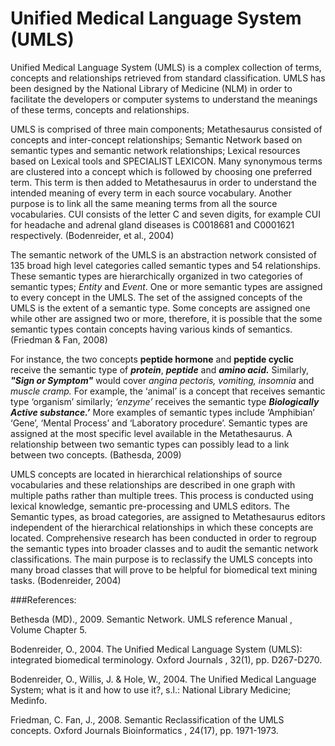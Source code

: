 
# Unified Medical Language System (UMLS)

Unified Medical Language System (UMLS) is a complex collection of terms, concepts and relationships retrieved from standard classification. UMLS has been designed by the National Library of Medicine (NLM) in order to facilitate the developers or computer systems to understand the meanings of these terms, concepts and relationships. 

UMLS is comprised of three main components; Metathesaurus consisted of concepts and inter-concept relationships; Semantic Network based on semantic types and semantic network relationships; Lexical resources based on Lexical tools and SPECIALIST LEXICON. Many synonymous terms are clustered into a concept which is followed by choosing one preferred term. This term is then added to Metathesaurus in order to understand the intended meaning of every term in each source vocabulary. Another purpose is to link all the same meaning terms from all the source vocabularies. CUI consists of the letter C and seven digits, for example CUI for headache and adrenal gland diseases is C0018681 and C0001621 respectively.  (Bodenreider, et al., 2004)

The semantic network of the UMLS is an abstraction network consisted of 135 broad high level categories called semantic types and 54 relationships. These semantic types are hierarchically organized in two categories of semantic types; *Entity* and *Event*. One or more semantic types are assigned to every concept in the UMLS. The set of the assigned concepts of the UMLS is the extent of a semantic type. Some concepts are assigned one while other are assigned two or more, therefore, it is possible that the some semantic types contain concepts having various kinds of semantics. (Friedman & Fan, 2008)

For instance, the two concepts **peptide hormone** and **peptide cyclic** receive the semantic type of **_protein_**, **_peptide_** and **_amino acid._** Similarly, **_"Sign or Symptom"_** would cover *angina pectoris, vomiting, insomnia* and *muscle cramp.* For example, the ‘animal’ is a concept that receives semantic type ‘organism’ similarly; *‘enzyme’* receives the semantic type **_Biologically Active substance.’_** More examples of semantic types include ‘Amphibian’ ‘Gene’, ‘Mental Process’ and ‘Laboratory procedure’. Semantic types are assigned at the most specific level available in the Metathesaurus. A relationship between two semantic types can possibly lead to a link between two concepts. (Bathesda, 2009)

UMLS concepts are located in hierarchical relationships of source vocabularies and these relationships are described in one graph with multiple paths rather than multiple trees. This process is conducted using lexical knowledge, semantic pre-processing and UMLS editors. The Semantic types, as broad categories, are assigned to Metathesaurus editors independent of the hierarchical relationships in which these concepts are located. Comprehensive research has been conducted in order to regroup the semantic types into broader classes and to audit the semantic network classifications. The main purpose is to reclassify the UMLS concepts into many broad classes that will prove to be helpful for biomedical text mining tasks. (Bodenreider, 2004)


###References:

Bethesda (MD)., 2009. Semantic Network. UMLS reference Manual , Volume Chapter 5.

Bodenreider, O., 2004. The Unified Medical Language System (UMLS): integrated biomedical terminology. Oxford Journals , 32(1), pp. D267-D270.

Bodenreider, O., Willis, J. & Hole, W., 2004. The Unified Medical Language System; what is it and how to use it?, s.l.: National Library Medicine; Medinfo.

Friedman, C. Fan, J., 2008. Semantic Reclassification of the UMLS concepts. Oxford Journals Bioinformatics , 24(17), pp. 1971-1973.

